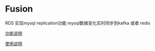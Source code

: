 # Fusion
RDS 实现mysql replication功能   mysql数据变化实时同步到kafka 或者 redis

[功能说明](doc/sds.md)

[使用说明](doc/releasenotes.md)
